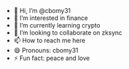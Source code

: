 - 👋 Hi, I’m @cbomy31
- 👀 I’m interested in finance
- 🌱 I’m currently learning crypto
- 💞️ I’m looking to collaborate on zksync
- 📫 How to reach me here
- 😄 Pronouns: cbomy31
- ⚡ Fun fact: peace and love

<!---
cbomy31/cbomy31 is a ✨ special ✨ repository because its `README.md` (this file) appears on your GitHub profile.
You can click the Preview link to take a look at your changes.
--->
